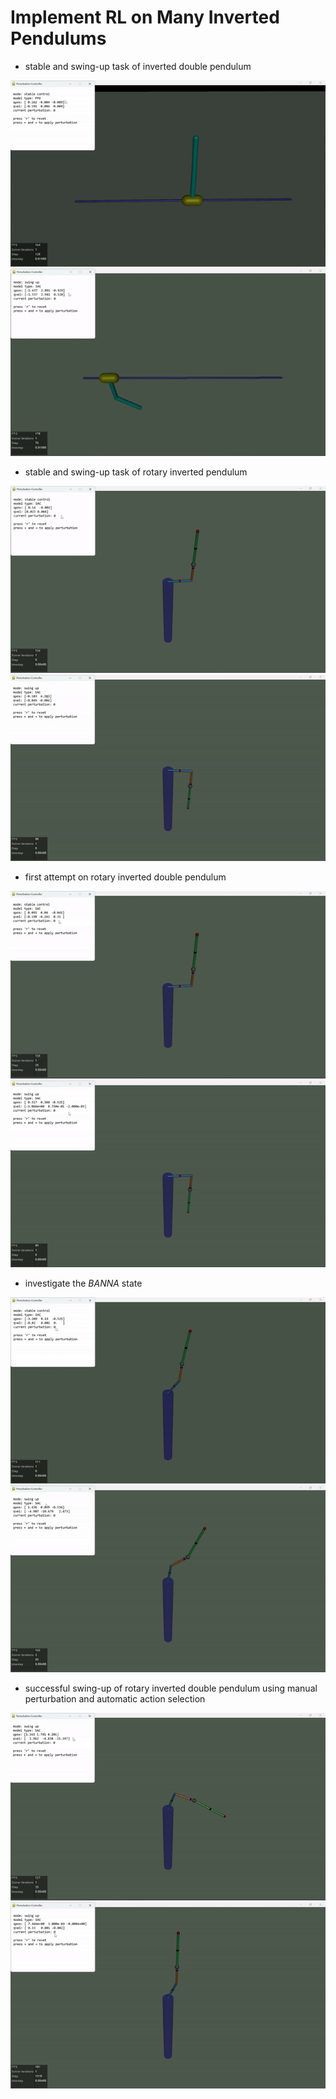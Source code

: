 # Implement RL on Many Inverted Pendulums

- stable and swing-up task of inverted double pendulum

![PPO_DIP_STABLE](./assets/video/PPO_DIP_STABLE.gif)
![SAC_DIP_TEST](./assets/video/SAC_DIP_TEST.gif)

- stable and swing-up task of rotary inverted pendulum

![SAC_RIP_STABLE](./assets/video/SAC_RIP_STABLE.gif)
![SAC_RIP_TEST](./assets/video/SAC_RIP_TEST.gif)

- first attempt on rotary inverted double pendulum

![SAC_RDIP_STABLE](./assets/video/SAC_RDIP_STABLE.gif)
![SAC_RDIP_BANNA_UNSTABLE](./assets/video/SAC_RDIP_BANNA_UNSTABLE.gif)

- investigate the *BANNA* state

![SAC_RDIP_BANNA_STABLE](./assets/video/SAC_RDIP_BANNA_STABLE.gif)
![SAC_RDIP_BANNA_TEST](./assets/video/SAC_RDIP_BANNA_TEST.gif)

- successful swing-up of rotary inverted double pendulum using manual perturbation and automatic action selection

![SAC_RDIP_BANNA_TOT](./assets/video/SAC_RDIP_BANNA_TOT.gif)
![SAC_RDIP_TEST](./assets/video/SAC_RDIP_TEST.gif)
